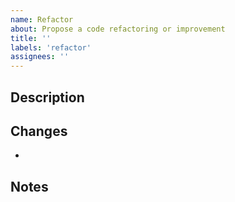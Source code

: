 ```yaml
---
name: Refactor
about: Propose a code refactoring or improvement
title: ''
labels: 'refactor'
assignees: ''
---
```


## Description

## Changes

-

## Notes
